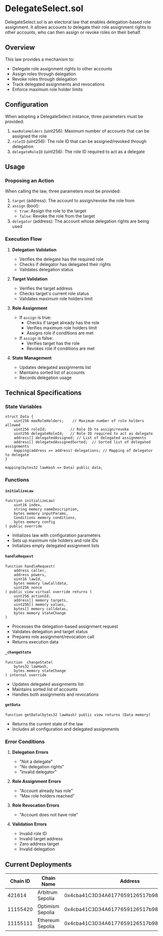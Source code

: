 # DelegateSelect.sol

DelegateSelect.sol is an electoral law that enables delegation-based role assignment. It allows accounts to delegate their role assignment rights to other accounts, who can then assign or revoke roles on their behalf.

## Overview

This law provides a mechanism to:
- Delegate role assignment rights to other accounts
- Assign roles through delegation
- Revoke roles through delegation
- Track delegated assignments and revocations
- Enforce maximum role holder limits

## Configuration

When adopting a DelegateSelect instance, three parameters must be provided:

1. `maxRoleHolders` (uint256): Maximum number of accounts that can be assigned the role
2. `roleID` (uint256): The role ID that can be assigned/revoked through delegation
3. `delegateRoleID` (uint256): The role ID required to act as a delegate

## Usage

### Proposing an Action

When calling the law, three parameters must be provided:

1. `target` (address): The account to assign/revoke the role from
2. `assign` (bool): 
   - `true`: Assign the role to the target
   - `false`: Revoke the role from the target
3. `delegator` (address): The account whose delegation rights are being used

### Execution Flow

1. **Delegation Validation**
   - Verifies the delegate has the required role
   - Checks if delegator has delegated their rights
   - Validates delegation status

2. **Target Validation**
   - Verifies the target address
   - Checks target's current role status
   - Validates maximum role holders limit

3. **Role Assignment**
   - If `assign` is true:
     - Checks if target already has the role
     - Verifies maximum role holders limit
     - Assigns role if conditions are met
   - If `assign` is false:
     - Verifies target has the role
     - Revokes role if conditions are met

4. **State Management**
   - Updates delegated assignments list
   - Maintains sorted list of accounts
   - Records delegation usage

## Technical Specifications

### State Variables

```solidity
struct Data {
    uint256 maxRoleHolders;    // Maximum number of role holders allowed
    uint256 roleId;           // Role ID to assign/revoke
    uint256 delegateRoleId;   // Role ID required to act as delegate
    address[] delegatedAssigned; // List of delegated assignments
    address[] delegatedAssignedSorted;  // Sorted list of delegated assignments
    mapping(address => address) delegations; // Mapping of delegator to delegate
}

mapping(bytes32 lawHash => Data) public data;
```

### Functions

#### `initializeLaw`
```solidity
function initializeLaw(
    uint16 index,
    string memory nameDescription,
    bytes memory inputParams,
    Conditions memory conditions,
    bytes memory config
) public override
```
- Initializes law with configuration parameters
- Sets up maximum role holders and role IDs
- Initializes empty delegated assignment lists

#### `handleRequest`
```solidity
function handleRequest(
    address caller,
    address powers,
    uint16 lawId,
    bytes memory lawCalldata,
    uint256 nonce
) public view virtual override returns (
    uint256 actionId,
    address[] memory targets,
    uint256[] memory values,
    bytes[] memory calldatas,
    bytes memory stateChange
)
```
- Processes the delegation-based assignment request
- Validates delegation and target status
- Prepares role assignment/revocation call
- Returns execution data

#### `_changeState`
```solidity
function _changeState(
    bytes32 lawHash,
    bytes memory stateChange
) internal override
```
- Updates delegated assignments list
- Maintains sorted list of accounts
- Handles both assignments and revocations

#### `getData`
```solidity
function getData(bytes32 lawHash) public view returns (Data memory)
```
- Returns the current state of the law
- Includes all configuration and delegated assignments

### Error Conditions

1. **Delegation Errors**
   - "Not a delegate"
   - "No delegation rights"
   - "Invalid delegator"

2. **Role Assignment Errors**
   - "Account already has role"
   - "Max role holders reached"

3. **Role Revocation Errors**
   - "Account does not have role"

4. **Validation Errors**
   - Invalid role ID
   - Invalid target address
   - Zero address target
   - Invalid delegation

## Current Deployments

| Chain ID  | Chain Name         | Address                                      |
|-----------|-------------------|----------------------------------------------|
| 421614    | Arbitrum Sepolia  | 0x4cba41C3D34A6177659126517b9806ACeFA0F83C  |
| 11155420  | Optimism Sepolia  | 0x4cba41C3D34A6177659126517b9806ACeFA0F83C  |
| 11155111  | Ethereum Sepolia  | 0x4cba41C3D34A6177659126517b9806ACeFA0F83C  | 



